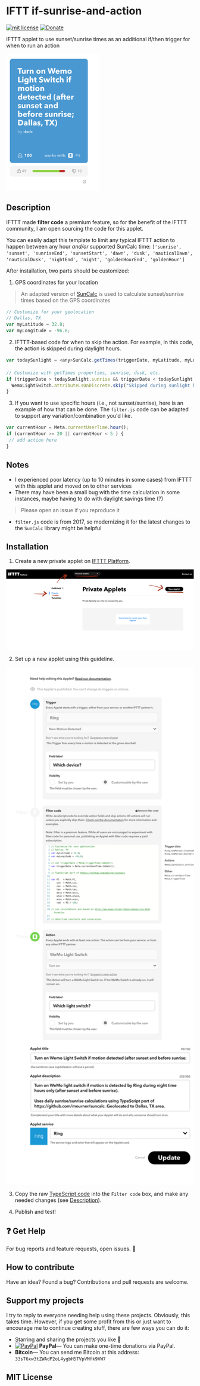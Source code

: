 # IFTT if-sunrise-and-action
[![mit license](https://badgen.net/badge/license/MIT/red)](https://github.com/dxdc/ifttt-if-sunrise-and-action/blob/master/LICENSE)
[![Donate](https://badgen.net/badge/Donate/PayPal/91BE09)](https://paypal.me/ddcaspi)

IFTTT applet to use sunset/sunrise times as an additional if/then trigger for when to run an action

<img src="/images/main.png?raw=true" width="250" alt="Applet Preview">

## Description

IFTTT made **filter code** a premium feature, so for the benefit of the IFTTT community, I am open sourcing the code for this applet.

You can easily adapt this template to limit any typical IFTTT action to happen between any hour *and/or* supported SunCalc time: `['sunrise', 'sunset', 'sunriseEnd', 'sunsetStart', 'dawn', 'dusk', 'nauticalDawn', 'nauticalDusk', 'nightEnd', 'night', 'goldenHourEnd', 'goldenHour']`

After installation, two parts should be customized:
1. GPS coordinates for your location
> An adapted version of [SunCalc](https://github.com/mourner/suncalc) is used to calculate sunset/sunrise times based on the GPS coordinates
```js
// Customize for your geolocation
// Dallas, TX
var myLatitude = 32.8;
var myLongitude = -96.8;
```
2. IFTTT-based code for when to skip the action. For example, in this code, the action is skipped during daylight hours.

```js
var todaySunlight = <any>SunCalc.getTimes(triggerDate, myLatitude, myLongitude);

// Customize with getTimes properties, sunrise, dusk, etc.
if (triggerDate > todaySunlight.sunrise && triggerDate < todaySunlight.sunset) {
  WemoLightSwitch.attributeLsOnDiscrete.skip("Skipped during sunlight hours");
}
```

3. If you want to use specific hours (i.e., not sunset/sunrise), here is an example of how that can be done. The `filter.js` code can be adapted to support any variation/combination you'd like.

```js
var currentHour = Meta.currentUserTime.hour();
if (currentHour >= 20 || currentHour < 5 ) {
 // add action here
}
```

## Notes

- I experienced poor latency (up to 10 minutes in some cases) from IFTTT with this applet and moved on to other services
- There may have been a small bug with the time calculation in some instances, maybe having to do with daylight savings time (?)
> Please open an issue if you reproduce it
- `filter.js` code is from 2017, so modernizing it for the latest changes to the `SunCalc` library might be helpful

## Installation

1. Create a new private applet on [IFTTT Platform](https://platform.ifttt.com/).
<img src="/images/private.png?raw=true" width="750" alt="Private">

2. Set up a new applet using this guideline.
<img src="/images/applet.png?raw=true" width="750" alt="Customize">

3. Copy the raw [TypeScript code](/filter.js?raw=true) into the `Filter code` box, and make any needed changes (see [Description](#description)).

4. Publish and test!

## :question: Get Help

For bug reports and feature requests, open issues. :bug:

## How to contribute

Have an idea? Found a bug? Contributions and pull requests are welcome.

## Support my projects

I try to reply to everyone needing help using these projects. Obviously, this takes time. However, if you get some profit from this or just want to encourage me to continue creating stuff, there are few ways you can do it:

-   Starring and sharing the projects you like :rocket:
-   [![PayPal][badge_paypal]][paypal-donations] **PayPal**— You can make one-time donations via PayPal.
-   **Bitcoin**— You can send me Bitcoin at this address: `33sT6xw3tZWAdP2oL4ygbH5TVpVMfk9VW7`

## MIT License

[badge_paypal]: https://img.shields.io/badge/Donate-PayPal-blue.svg
[paypal-donations]: https://paypal.me/ddcaspi
